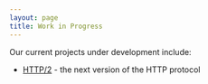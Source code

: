 ```yaml
---
layout: page
title: Work in Progress
---
```


Our current projects under development include:

* [HTTP/2](https://http2.github.io/) - the next version of the HTTP protocol
